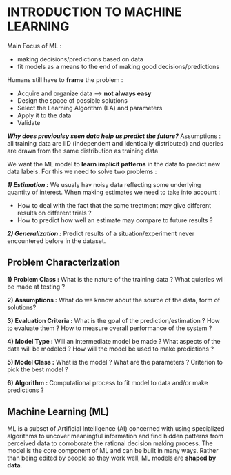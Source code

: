 # INTRODUCTION TO MACHINE LEARNING

Main Focus of ML : 
- making decisions/predictions based on data
- fit models as a means to the end of making good decisions/predictions

Humans still have to **frame** the problem :
- Acquire and organize data --> **not always easy**
- Design the space of possible solutions
- Select the Learning Algorithm (LA) and parameters
- Apply it to the data
- Validate

***Why does previoulsy seen data help us predict the future?***
Assumptions : all training data are IID (independent and identically distributed) and queries are drawn from the same distribution as training data

We want the ML model to **learn implicit patterns** in the data to predict new data labels.
For this we need to solve two problems :

***1) Estimation :***
We usualy hav noisy data reflecting some underlying quantity of interest. When making estimates we need to take into account :
- How to deal with the fact that the same treatment may give different results on different trials ?
- How to predict how well an estimate may compare to future results ?

***2) Generalization :***
Predict results of a situation/experiment never encountered before in the dataset.

## Problem Characterization 

**1) Problem Class :**
What is the nature of the training data ? What quieries wil be made at testing ?

**2) Assumptions :**
What do we knnow about the source of the data, form of solutions?

**3) Evaluation Criteria :**
What is the goal of the prediction/estimation ? How to evaluate them ? How to measure overall performance of the system ?

**4) Model Type :** 
Will an intermediate model be made ? What aspects of the data will be modeled ? How will the model be used to make predictions ?

**5) Model Class :**
What is the model ? What are the parameters ? Criterion to pick the best model ?

**6) Algorithm :**
Computational process to fit model to data and/or make predictions ?

## Machine Learning (ML)

ML is a subset of Artificial Intelligence (AI) concerned with using specialized algorithms to uncover meaningful information and find hidden patterns from perceived data to corroborate the rational decision making process.
The model is the core component of ML and can be built in many ways. Rather than being edited by people so they work well, ML models are **shaped by data**.


